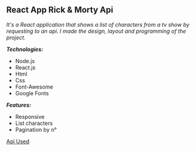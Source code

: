 ## React App Rick & Morty Api

*It's a React application that shows a list of characters from a tv show by requesting to an api. 
I made the design, layout and programming of the project.*
   
***Technologies:***
- Node.js
- React.js
- Html
- Css
- Font-Awesome
- Google Fonts

***Features:***
- Responsive
- List characters
- Pagination by n°
      
[Api Used](https://rickandmortyapi.com/)
